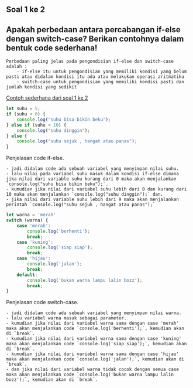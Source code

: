 ## Soal 1 ke 2
## Apakah perbedaan antara percabangan if-else dengan switch-case? Berikan contohnya dalam bentuk code sederhana!
    Perbedaan paling jelas pada pengondisian if-else dan switch-case adalah : 
        - if-else itu untuk pengondisian yang memiliki kondisi yang belum pasti atau didalam kondisi itu ada atau melakukan operasi aritmatika
        - switch-case untuk pengondisian yang memiliki kondisi pasti dan jumlah kondisi yang sedikit


[Contoh sederhana dari soal 1 ke 2](https://playcode.io/734897/)

```javascript
let suhu = 5;
if (suhu < 0) {
    console.log("suhu bisa bikin beku");
} else if (suhu < 10) {
    console.log("suhu dinggin");
} else {
    console.log("suhu sejuk , hangat atau panas");
}
```

Penjelasan code if-else.

    - jadi didalam code ada sebuah variabel yang menyimpan nilai suhu.
    - lalu nilai pada variabel suhu masuk dalam kondisi if-else dimana jika nilai dari variable suhu kurang dari 0 maka akan menjalankan `console.log("suhu bisa bikin beku");`.
    - kumudian jika nilai dari variabel suhu lebih dari 0 dan kurang dari 10 maka akan menjalankan `console.log("suhu dinggin");` dan.
    - jika nilai dari variable suhu lebih dari 9 maka akan menjalankan perintah `console.log("suhu sejuk , hangat atau panas");`


```javascript
let warna = 'merah'
switch (warna) {
    case 'merah':
        console.log('berhenti');
        break;
    case 'kuning':
        console.log('siap siap');
        break;
    case 'hijau':
        console.log('jalan');
        break;
    default:
        console.log('bukan warna lampu lalin bozz');
        break;
}
```

Penjelasan code switch-case.

    - jadi didalam code ada sebuah variabel yang menyimpan nilai warna.
    - lalu variabel warna masuk sebagai parameter.
    - kumudian jika nilai dari variabel warna sama dengan case 'merah' maka akan menjalankan code `console.log('berhenti');`, kemudian akan di `break`.
    - kumudian jika nilai dari variabel warna sama dengan case 'kuning' maka akan menjalankan code `console.log('siap siap');`, kemudian akan di `break`.
    - kumudian jika nilai dari variabel warna sama dengan case 'hijau' maka akan menjalankan code `console.log('jalan');`, kemudian akan di `break`.
    - dan jika nilai dari variabel warna tidak cocok dengan semua case maka akan menjalankan code `console.log('bukan warna lampu lalin bozz');`, kemudian akan di `break`.